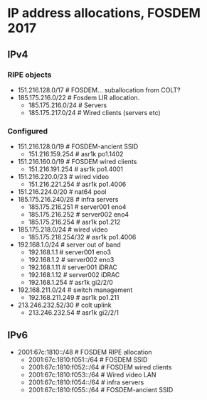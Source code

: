 # IP address allocations, FOSDEM 2017

## IPv4

### RIPE objects

- 151.216.128.0/17 # FOSDEM... suballocation from COLT?
- 185.175.216.0/22 # Fosdem LIR allocation.
  - 185.175.216.0/24 # Servers
  - 185.175.217.0/24 # Wired clients (servers etc)

### Configured

- 151.216.128.0/19 # FOSDEM-ancient SSID
  - 151.216.159.254 # asr1k po1.1402
- 151.216.160.0/19 # FOSDEM wired clients
  - 151.216.191.254 # asr1k po1.4001
- 151.216.220.0/23 # wired video
  - 151.216.221.254 # asr1k po1.4006
- 151.216.224.0/20 # nat64 pool
- 185.175.216.240/28 # infra servers
  - 185.175.216.251 # server001 eno4
  - 185.175.216.252 # server002 eno4
  - 185.175.216.254 # asr1k po1.212
- 185.175.218.0/24 # wired video
  - 185.175.218.254/32 # asr1k po1.4006
- 192.168.1.0/24 # server out of band
  - 192.168.1.1 # server001 eno3
  - 192.168.1.2 # server002 eno3
  - 192.168.1.11 # server001 iDRAC
  - 192.168.1.12 # server002 iDRAC
  - 192.168.1.254 # asr1k gi2/2/0
- 192.168.211.0/24 # switch management
  - 192.168.211.249 # asr1k po1.211
- 213.246.232.52/30 # colt uplink
  - 213.246.232.54 # asr1k gi2/2/1

## IPv6

- 2001:67c:1810::/48 # FOSDEM RIPE allocation
  - 2001:67c:1810:f051::/64 # FOSDEM SSID
  - 2001:67c:1810:f052::/64 # FOSDEM wired clients
  - 2001:67c:1810:f053::/64 # Wired video LAN
  - 2001:67c:1810:f054::/64 # infra servers
  - 2001:67c:1810:f055::/64 # FOSDEM-ancient SSID

